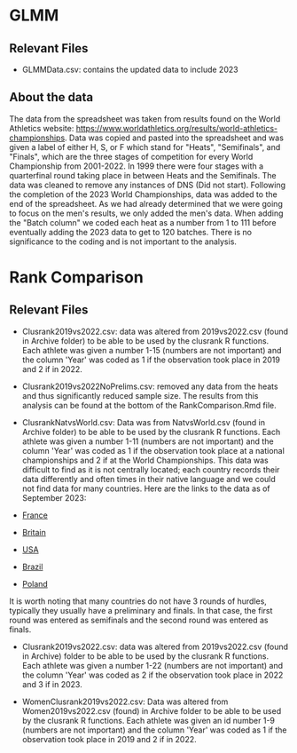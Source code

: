 # GLMM
## Relevant Files
+ GLMMData.csv: contains the updated data to include 2023

## About the data
The data from the spreadsheet was taken from results found on the World Athletics
website: https://www.worldathletics.org/results/world-athletics-championships. 
Data was copied and pasted into the spreadsheet and was given a label of either 
H, S, or F which stand for "Heats", "Semifinals", and "Finals", which are the 
three stages of competition for every World Championship from 2001-2022.  In 
1999 there were four stages with a quarterfinal round taking place in between 
Heats and the Semifinals.  The data was cleaned to remove any instances of DNS 
(Did not start).  Following the completion of the 2023 World Championships, data
was added to the end of the spreadsheet.  As we had already determined that we
were going to focus on the men's results, we only added the men's data.  When
adding the "Batch column" we coded each heat as a number from 1 to 111 before
eventually adding the 2023 data to get to 120 batches.  There is no significance
to the coding and is not important to the analysis.

# Rank Comparison
## Relevant Files
+ Clusrank2019vs2022.csv: data was altered from 2019vs2022.csv (found in Archive 
folder) to be able to be used by the clusrank R functions.  Each athlete was
given a number 1-15 (numbers are not important) and the column 'Year' was coded
as 1 if the observation took place in 2019 and 2 if in 2022.

+ Clusrank2019vs2022NoPrelims.csv: removed any data from the heats and thus
significantly reduced sample size.  The results from this analysis can be found
at the bottom of the RankComparison.Rmd file.

+ ClusrankNatvsWorld.csv: Data was from NatvsWorld.csv (found in Archive folder)
to be able to be used by the clusrank R functions. Each athlete was given a
number 1-11 (numbers are not important) and the column 'Year' was coded as 1 if
the observation took place at a national championships and 2 if at the World
Championships. This data was difficult to find as it is not centrally located; 
each country records their data differently and often times in their native
language and we could not find data for many countries.  Here are the
links to the data as of September 2023:

+ [France](https://bases.athle.fr/asp.net/liste.aspx?frmbase=lives&frmmode=1&frmespace=0&frmcompetition=264985&frmepreuvem=110m+Haies+(106)+%2f+TCM&frmtour=7&frmserie=)
+ [Britain](https://www.watchathletics.com/page/3278/results-british-athletics-championships-2022)
+ [USA](https://www.flashresults.com/2022_Meets/Outdoor/06-23_USATF/116-1_compiled.htm)
+ [Brazil](https://cbat.org.br/novo/competicoes/trofeu_brasil/2022/resultados.php)
+ [Poland](https://mps.domtel-sport.pl/pdf/M110_3_r.pdf)

It is worth noting that many countries do not have 3 rounds of hurdles, typically
they usually have a preliminary and finals.  In that case, the first round was
entered as semifinals and the second round was entered as finals.

+ Clusrank2019vs2022.csv: data was altered from 2019vs2022.csv (found in Archive)
folder to be able to be used by the clusrank R functions. 
Each athlete was given a number 1-22 (numbers are not important)
and the column 'Year' was coded as 2 if the observation took place in 2022 and 
3 if in 2023.

+ WomenClusrank2019vs2022.csv: Data was altered from Women2019vs2022.csv (found)
in Archive folder to be able to be used by the clusrank R functions. 
Each athlete was given an id number 1-9 (numbers are not 
important) and the column 'Year' was coded as 1 if the observation took place in
2019 and 2 if in 2022.
